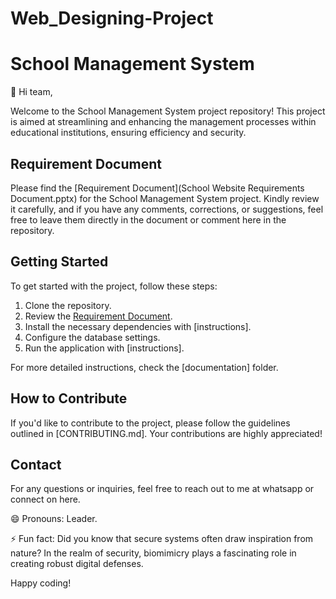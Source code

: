 # Web_Designing-Project
# School Management System

👋 Hi team,

Welcome to the School Management System project repository! This project is aimed at streamlining and enhancing the management processes within educational institutions, ensuring efficiency and security.

## Requirement Document

Please find the [Requirement Document](School Website Requirements Document.pptx) for the School Management System project. Kindly review it carefully, and if you have any comments, corrections, or suggestions, feel free to leave them directly in the document or comment here in the repository.

## Getting Started

To get started with the project, follow these steps:

1. Clone the repository.
2. Review the [Requirement Document](link-to-your-document).
3. Install the necessary dependencies with [instructions].
4. Configure the database settings.
5. Run the application with [instructions].

For more detailed instructions, check the [documentation] folder.

## How to Contribute

If you'd like to contribute to the project, please follow the guidelines outlined in [CONTRIBUTING.md]. Your contributions are highly appreciated!

## Contact

For any questions or inquiries, feel free to reach out to me at whatsapp or connect on here.

😄 Pronouns: Leader.

⚡ Fun fact: Did you know that secure systems often draw inspiration from nature? In the realm of security, biomimicry plays a fascinating role in creating robust digital defenses.

Happy coding!

